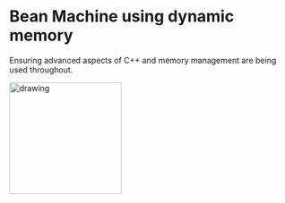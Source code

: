 <h1>Bean Machine using dynamic memory</h1>

Ensuring advanced aspects of C++ and memory management are being used throughout.

<img src="https://images.prismic.io/keep-it/cbe401fa-ce4b-4644-985f-e2bb42b909ef_28_WhyC%2B%2B.png?auto=compress,format&rect=0,0,1200,1200&w=800&h=800" alt="drawing" width="200"/>
